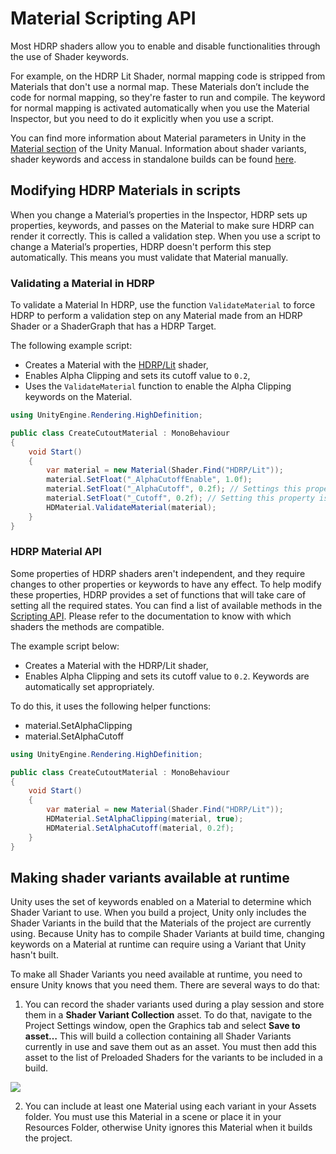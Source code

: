 # Material Scripting API

Most HDRP shaders allow you to enable and disable functionalities through the use of Shader keywords.

For example, on the HDRP Lit Shader, normal mapping code is stripped from Materials that don't use a normal map. These Materials don’t include the code for normal mapping, so they're faster to run and compile. The keyword for normal mapping is activated automatically when you use the Material Inspector, but you need to do it explicitly when you use a script.

You can find more information about Material parameters in Unity in the [Material section](https://docs.unity3d.com/Manual/MaterialsAccessingViaScript.html) of the Unity Manual. Information about shader variants, shader keywords and access in standalone builds can be found [here](https://docs.unity3d.com/Manual/shader-variants-and-keywords.html).

## Modifying HDRP Materials in scripts

When you change a Material’s properties in the Inspector, HDRP sets up properties, keywords, and passes on the Material to make sure HDRP can render it correctly. This is called a validation step.
When you use a script to change a Material’s properties, HDRP doesn't perform this step automatically. This means you must validate that Material manually.

### Validating a Material in HDRP

To validate a Material In HDRP, use the function `ValidateMaterial` to  force HDRP to perform a validation step on any Material made from an HDRP Shader or a ShaderGraph that has a HDRP Target.

The following example script:

 * Creates a Material with the [HDRP/Lit](Lit-Shader.md) shader,
 * Enables Alpha Clipping and sets its cutoff value to `0.2`,
 * Uses the `ValidateMaterial` function to enable the Alpha Clipping keywords on the Material.

```C#
using UnityEngine.Rendering.HighDefinition;

public class CreateCutoutMaterial : MonoBehaviour
{
    void Start()
    {
        var material = new Material(Shader.Find("HDRP/Lit"));
        material.SetFloat("_AlphaCutoffEnable", 1.0f);
        material.SetFloat("_AlphaCutoff", 0.2f); // Settings this property is for HDRP
        material.SetFloat("_Cutoff", 0.2f); // Setting this property is for the GI baking system
        HDMaterial.ValidateMaterial(material);
    }
}
```

### HDRP Material API

Some properties of HDRP shaders aren't independent, and they require changes to other properties or keywords to have any effect.
To help modify these properties, HDRP provides a set of functions that will take care of setting all the required states.
You can find a list of available methods in the [Scripting API](.../api/UnityEngine.Rendering.HighDefinition.HDMaterial.html).
Please refer to the documentation to know with which shaders the methods are compatible.

The example script below:

 * Creates a Material with the HDRP/Lit shader,
 * Enables Alpha Clipping and sets its cutoff value to `0.2`. Keywords are automatically set appropriately.

To do this, it uses the following helper functions:

 * material.SetAlphaClipping
 * material.SetAlphaCutoff

```C#
using UnityEngine.Rendering.HighDefinition;

public class CreateCutoutMaterial : MonoBehaviour
{
    void Start()
    {
        var material = new Material(Shader.Find("HDRP/Lit"));
        HDMaterial.SetAlphaClipping(material, true);
        HDMaterial.SetAlphaCutoff(material, 0.2f);
    }
}
```

## Making shader variants available at runtime

Unity uses the set of keywords enabled on a Material to determine which Shader Variant to use. When you build a project, Unity only includes the Shader Variants in the build that the Materials of the project are currently using.
Because Unity has to compile Shader Variants at build time, changing keywords on a Material at runtime can require using a Variant that Unity hasn't built.

To make all Shader Variants you need available at runtime, you need to ensure Unity knows that you need them. There are several ways to do that:

1. You can record the shader variants used during a play session and store them in a **Shader Variant Collection** asset. To do that, navigate to the Project Settings window, open the Graphics tab and select **Save to asset…** This will build a collection containing all Shader Variants currently in use and save them out as an asset. You must then add this asset to the list of Preloaded Shaders for the variants to be included in a build.

![](Images/shader-variants.png)

2. You can include at least one Material using each variant in your Assets folder. You must use this Material in a scene or place it in your Resources Folder, otherwise Unity ignores this Material when it builds the project.
